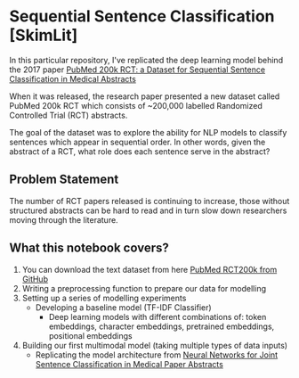 # Sequential Sentence Classification [SkimLit]

In this particular repository, I've replicated the deep learning model behind the 2017 paper [PubMed 200k RCT: a Dataset for Sequential Sentence Classification in Medical Abstracts](https://arxiv.org/abs/1710.06071)

When it was released, the research paper presented a new dataset called PubMed 200k RCT which consists of ~200,000 labelled Randomized Controlled Trial (RCT) abstracts.

The goal of the dataset was to explore the ability for NLP models to classify sentences which appear in sequential order. In other words, given the abstract of a RCT, what role does each sentence serve in the abstract?

## Problem Statement

The number of RCT papers released is continuing to increase, those without structured abstracts can be hard to read and in turn slow down researchers moving through the literature.

## What this notebook covers?

1. You can download the text dataset from here [PubMed RCT200k from GitHub](https://github.com/Franck-Dernoncourt/pubmed-rct)
2. Writing a preprocessing function to prepare our data for modelling
3. Setting up a series of modelling experiments
     - Developing a baseline model (TF-IDF Classifier)
       - Deep learning models with different combinations of: token embeddings, character embeddings, pretrained embeddings, positional embeddings
4. Building our first multimodal model (taking multiple types of data inputs)
     - Replicating the model architecture from [Neural Networks for Joint Sentence Classification in Medical Paper Abstracts](https://arxiv.org/pdf/1612.05251.pdf)
  
